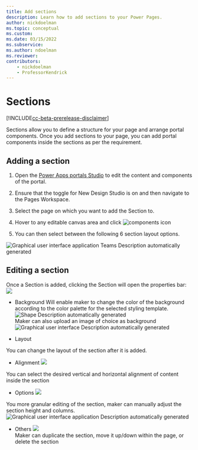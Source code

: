 ```yaml
---
title: Add sections
description: Learn how to add sections to your Power Pages.
author: nickdoelman
ms.topic: conceptual
ms.custom: 
ms.date: 03/15/2022
ms.subservice:
ms.author: ndoelman 
ms.reviewer: 
contributors:
    - nickdoelman
    - ProfessorKendrick
---
```


# Sections

[!INCLUDE[cc-beta-prerelease-disclaimer](../includes/cc-beta-prerelease-disclaimer.md)]

Sections allow you to define a structure for your page and arrange portal components. Once you add sections to your page, you can add portal components inside the sections as per the requirement.

## Adding a section

1. Open the [Power Apps portals Studio](https://docs.microsoft.com/en-us/powerapps/maker/portals/portal-designer-anatomy) to edit the content and components of the portal.

1. Ensure that the toggle for New Design Studio is on and then navigate to the Pages Workspace.

1. Select the page on which you want to add the Section to.

1. Hover to any editable canvas area and click ![components icon ](media/image3.png)

1. You can then select between the following 6 section layout options.

![Graphical user interface  application  Teams Description automatically generated](media/image8.png)

## Editing a section

Once a Section is added, clicking the Section will open the properties bar:  
![](media/image14.png)

- Background 
    Will enable maker to change the color of the background according to the color palette for the selected styling template.  
    ![Shape Description automatically generated](media/image15.png)  
    Maker can also upload an image of choice as background  
    ![Graphical user interface Description automatically generated](media/image16.png)

- Layout

You can change the layout of the section after it is added.

- Alignment ![](media/image17.png)

You can select the desired vertical and horizontal alignment of content inside the section

- Options ![](media/image18.png)

You more granular editing of the section, maker can manually adjust the section height and columns.  
![Graphical user interface  application Description automatically generated](media/image19.png)

- Others ![](media/image20.png)  
    Maker can duplicate the section, move it up/down within the page, or delete the section